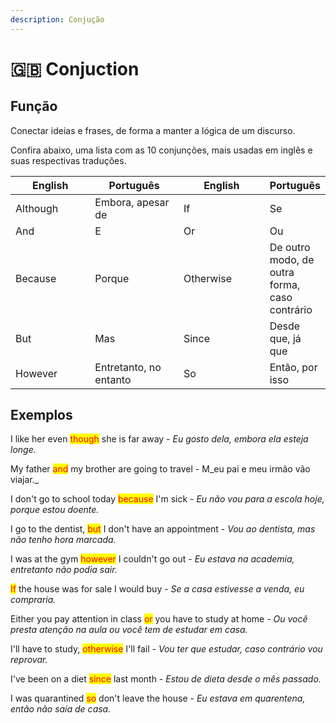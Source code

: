 ```yaml
---
description: Conjução
---
```


# 🇬🇧 Conjuction

## Função

Conectar ideias e frases, de forma a manter a lógica de um discurso.

Confira abaixo, uma lista com as 10 conjunções, mais usadas em inglês e suas respectivas traduções.

<table><thead><tr><th width="150">English</th><th width="164.59078476422687">Português</th><th width="161.825693302089">English</th><th>Português</th></tr></thead><tbody><tr><td>Although</td><td>Embora, apesar de </td><td>If</td><td>Se</td></tr><tr><td>And</td><td>E</td><td>Or</td><td>Ou</td></tr><tr><td>Because </td><td>Porque</td><td>Otherwise</td><td>De outro modo, de outra forma, caso contrário</td></tr><tr><td>But</td><td>Mas</td><td>Since</td><td>Desde que, já que</td></tr><tr><td>However </td><td>Entretanto, no entanto</td><td>So</td><td>Então, por isso</td></tr></tbody></table>

## Exemplos

I like her even <mark style="color:red;">though</mark> she is far away - _Eu gosto dela, embora ela esteja longe._

My father <mark style="color:red;">and</mark> my brother are going to travel - M_eu pai e meu irmão vão viajar._

I don't go to school today <mark style="color:red;">because</mark> I'm sick - _Eu não vou para a escola hoje, porque estou doente._

I go to the dentist, <mark style="color:red;">but</mark> I don't have an appointment - _Vou ao dentista, mas não tenho hora marcada._

I was at the gym <mark style="color:red;">however</mark> I couldn't go out - _Eu estava na academia, entretanto não podia sair._

<mark style="color:red;">If</mark> the house was for sale I would buy - _Se a casa estivesse a venda, eu compraria._

Either you pay attention in class <mark style="color:red;">or</mark> you have to study at home - _Ou você presta atenção na aula ou você tem de estudar em casa._

I'll have to study, <mark style="color:red;">otherwise</mark> I'll fail - _Vou ter que estudar, caso contrário vou reprovar._

I've been on a diet <mark style="color:red;">since</mark> last month - _Estou de dieta desde o mês passado._

I was quarantined <mark style="color:red;">so</mark> don't leave the house - _Eu estava em quarentena, então não saía de casa._

